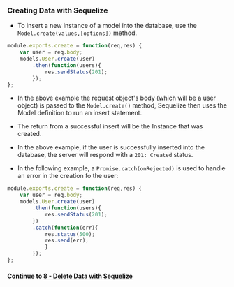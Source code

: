 ### Creating Data with Sequelize
* To insert a new instance of a model into the database, use the `Model.create(values,[options])` method.
  
```javascript
module.exports.create = function(req,res) {
	var user = req.body;
	models.User.create(user)
		.then(function(users){
			res.sendStatus(201);
		});
};
```
  
* In the above example the request object's body (which will be a user object) is passed to the `Model.create()` method, Sequelize then uses the Model definition to run an insert statement.
  
* The return from a successful insert will be the Instance that was created.
  
* In the above example, if the user is successfully inserted into the database, the server will respond with a `201: Created` status.
  
* In the following example, a `Promise.catch(onRejected)` is used to handle an error in the creation fo the user:
  
```javascript
module.exports.create = function(req,res) {
	var user = req.body;
	models.User.create(user)
		.then(function(users){
			res.sendStatus(201);
		})
		.catch(function(err){
			res.status(500);
			res.send(err);
			}
		});
};
```
  
  
#### Continue to [8 - Delete Data with Sequelize](8_DeleteData.md)